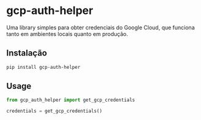# gcp-auth-helper

Uma library simples para obter credenciais do Google Cloud, que funciona tanto em ambientes locais quanto em produção.

## Instalação

```bash
pip install gcp-auth-helper
```

## Usage
```python
from gcp_auth_helper import get_gcp_credentials

credentials = get_gcp_credentials()
```